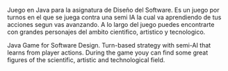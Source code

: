 Juego en Java para la asignatura de Diseño del Software. 
Es un juego por turnos en el que se juega contra una semi IA la cual va aprendiendo de tus acciones segun vas avanzando. 
A lo largo del juego puedes encontrarte con grandes personajes del ambito cientifico, artistico y tecnologico.

Java Game for Software Design.
Turn-based strategy with semi-AI that learns from player actions.
During the game youy can find some great figures of the scientific, artistic and technological field.

